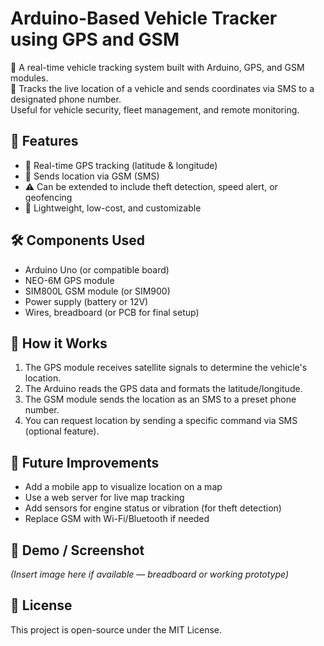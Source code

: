# Arduino-Based Vehicle Tracker using GPS and GSM

🚗 A real-time vehicle tracking system built with Arduino, GPS, and GSM modules.  
📍 Tracks the live location of a vehicle and sends coordinates via SMS to a designated phone number.  
Useful for vehicle security, fleet management, and remote monitoring.

## 🔧 Features

- 📡 Real-time GPS tracking (latitude & longitude)
- 📲 Sends location via GSM (SMS)
- ⚠️ Can be extended to include theft detection, speed alert, or geofencing
- 💾 Lightweight, low-cost, and customizable

## 🛠️ Components Used

- Arduino Uno (or compatible board)
- NEO-6M GPS module
- SIM800L GSM module (or SIM900)
- Power supply (battery or 12V)
- Wires, breadboard (or PCB for final setup)

## 📘 How it Works

1. The GPS module receives satellite signals to determine the vehicle's location.
2. The Arduino reads the GPS data and formats the latitude/longitude.
3. The GSM module sends the location as an SMS to a preset phone number.
4. You can request location by sending a specific command via SMS (optional feature).

## 🧠 Future Improvements

- Add a mobile app to visualize location on a map
- Use a web server for live map tracking
- Add sensors for engine status or vibration (for theft detection)
- Replace GSM with Wi-Fi/Bluetooth if needed

## 📸 Demo / Screenshot

*(Insert image here if available — breadboard or working prototype)*

## 📄 License

This project is open-source under the MIT License.
